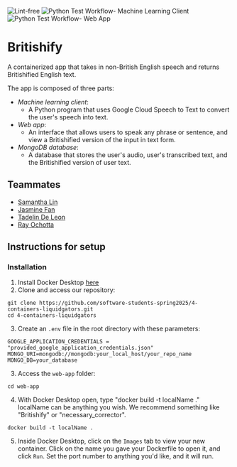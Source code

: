 ![Lint-free](https://github.com/nyu-software-engineering/containerized-app-exercise/actions/workflows/lint.yml/badge.svg)
![Python Test Workflow- Machine Learning Client](https://github.com/software-students-spring2025/4-containers-liquidgators/actions/workflows/machine-learning.yml/badge.svg?event=pull_request)
![Python Test Workflow- Web App](https://github.com/software-students-spring2025/4-containers-liquidgators/actions/workflows/web-app.yml/badge.svg?event=pull_request)

# Britishify

A containerized app that takes in non-British English speech and returns Britishified English text.

The app is composed of three parts:
- *Machine learning client*: 
    - A Python program that uses Google Cloud Speech to Text to convert the user's speech into text.
- *Web app*: 
    - An interface that allows users to speak any phrase or sentence, and view a Britishified version of the input in text form.
- *MongoDB database*: 
    - A database that stores the user's audio, user's transcribed text, and the Britishified version of user text. 

## Teammates
- [Samantha Lin](https://github.com/sal2948)
- [Jasmine Fan](https://github.com/jasmine7310)
- [Tadelin De Leon](https://github.com/TadelinD)
- [Ray Ochotta](https://github.com/SnowyOchole)

## Instructions for setup

### Installation 

1. Install Docker Desktop [here](https://www.docker.com/products/docker-desktop/)
2. Clone and access our repository:
```
git clone https://github.com/software-students-spring2025/4-containers-liquidgators.git
cd 4-containers-liquidgators
```
3. Create an `.env` file in the root directory with these parameters:
```
GOOGLE_APPLICATION_CREDENTIALS = "provided_google_application_credentials.json"
MONGO_URI=mongodb://mongodb:your_local_host/your_repo_name
MONGO_DB=your_database
```
3. Access the `web-app` folder:
```
cd web-app
```
4. With Docker Desktop open, type "docker build -t localName ." localName can be anything you wish. We recommend something like "Britishify" or "necessary_corrector".
```
docker build -t localName .
```
5. Inside Docker Desktop, click on the `Images` tab to view your new container. Click on the name you gave your Dockerfile to open it, and click `Run`. Set the port number to anything you'd like, and it will run.


